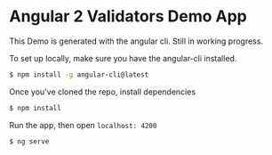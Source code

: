 # Angular 2 Validators Demo App

This Demo is generated with the angular cli. Still in working progress.

To set up locally, make sure you have the angular-cli installed. 
```bash
$ npm install -g angular-cli@latest
```

Once you've cloned the repo, install dependencies
```bash
$ npm install
```

Run the app, then open `localhost: 4200`
```bash
$ ng serve
```
